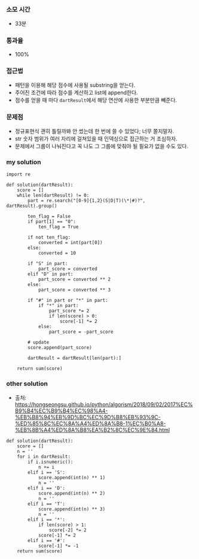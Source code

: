 ### 소모 시간
- 33분

### 통과율
- 100%

### 접근법
- 패턴을 이용해 해당 점수에 사용될 substring을 얻는다.
- 주어진 조건에 따라 점수를 계산하고 list에 append한다.
- 점수를 얻을 때 마다 `dartResult`에서 해당 연산에 사용한 부분만큼 빼준다.

### 문제점
- 정규표현식 괜히 틀릴까봐 안 썼는데 한 번에 쓸 수 있었다; 너무 쫄지말자.
- str 숫자 범위가 여러 자리에 걸쳐있을 때 인덱싱으로 접근하는 거 조심하자.
- 문제에서 그룹이 나눠진다고 꼭 나도 그 그룹에 맞춰야 될 필요가 없을 수도 있다.

### my solution
```
import re

def solution(dartResult):
    score = []
    while len(dartResult) != 0:
        part = re.search("[0-9]{1,2}(S|D|T)(\*|#)?", dartResult).group() 
        
        ten_flag = False
        if part[1] == "0":
            ten_flag = True
            
        if not ten_flag:
            converted = int(part[0])
        else:
            converted = 10
        
        if "S" in part:
            part_score = converted
        elif "D" in part:
            part_score = converted ** 2
        else:
            part_score = converted ** 3
        
        if "#" in part or "*" in part:
            if "*" in part:
                part_score *= 2
                if len(score) > 0:
                    score[-1] *= 2
            else:
                part_score = -part_score
                
        # update
        score.append(part_score)

        dartResult = dartResult[len(part):]
    
    return sum(score)
```

### other solution
- 출처: https://hongseongsu.github.io/python/algorism/2018/09/02/2017%EC%B9%B4%EC%B9%B4%EC%98%A4-%EB%B8%94%EB%9D%BC%EC%9D%B8%EB%93%9C-%ED%85%8C%EC%8A%A4%ED%8A%B8-1%EC%B0%A8-%EB%8B%A4%ED%8A%B8%EA%B2%8C%EC%9E%84.html
```
def solution(dartResult):
    score = []
    n = ''
    for i in dartResult:
        if i.isnumeric():
            n += i
        elif i == 'S':
            score.append(int(n) ** 1)
            n = ''
        elif i == 'D':
            score.append(int(n) ** 2)
            n = ''
        elif i == 'T':
            score.append(int(n) ** 3)
            n = ''
        elif i == '*':
            if len(score) > 1:
                score[-2] *= 2
            score[-1] *= 2
        elif i == '#':
            score[-1] *= -1
    return sum(score)
```
